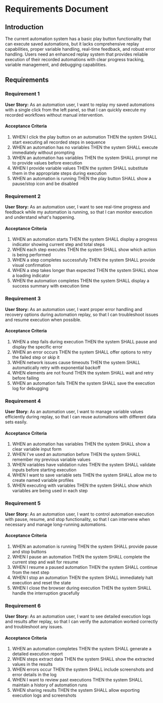 # Requirements Document

## Introduction

The current automation system has a basic play button functionality that can execute saved automations, but it lacks comprehensive replay capabilities, proper variable handling, real-time feedback, and robust error handling. Users need an enhanced replay system that provides reliable execution of their recorded automations with clear progress tracking, variable management, and debugging capabilities.

## Requirements

### Requirement 1

**User Story:** As an automation user, I want to replay my saved automations with a single click from the left panel, so that I can quickly execute my recorded workflows without manual intervention.

#### Acceptance Criteria

1. WHEN I click the play button on an automation THEN the system SHALL start executing all recorded steps in sequence
2. WHEN an automation has no variables THEN the system SHALL execute immediately without prompting
3. WHEN an automation has variables THEN the system SHALL prompt me to provide values before execution
4. WHEN I provide variable values THEN the system SHALL substitute them in the appropriate steps during execution
5. WHEN an automation is running THEN the play button SHALL show a pause/stop icon and be disabled

### Requirement 2

**User Story:** As an automation user, I want to see real-time progress and feedback while my automation is running, so that I can monitor execution and understand what's happening.

#### Acceptance Criteria

1. WHEN an automation starts THEN the system SHALL display a progress indicator showing current step and total steps
2. WHEN each step executes THEN the system SHALL show which action is being performed
3. WHEN a step completes successfully THEN the system SHALL provide visual confirmation
4. WHEN a step takes longer than expected THEN the system SHALL show a loading indicator
5. WHEN the automation completes THEN the system SHALL display a success summary with execution time

### Requirement 3

**User Story:** As an automation user, I want proper error handling and recovery options during automation replay, so that I can troubleshoot issues and resume execution when possible.

#### Acceptance Criteria

1. WHEN a step fails during execution THEN the system SHALL pause and display the specific error
2. WHEN an error occurs THEN the system SHALL offer options to retry the failed step or skip it
3. WHEN network issues cause timeouts THEN the system SHALL automatically retry with exponential backoff
4. WHEN elements are not found THEN the system SHALL wait and retry before failing
5. WHEN an automation fails THEN the system SHALL save the execution log for debugging

### Requirement 4

**User Story:** As an automation user, I want to manage variable values efficiently during replay, so that I can reuse automations with different data sets easily.

#### Acceptance Criteria

1. WHEN an automation has variables THEN the system SHALL show a clear variable input form
2. WHEN I've used an automation before THEN the system SHALL remember my previous variable values
3. WHEN variables have validation rules THEN the system SHALL validate inputs before starting execution
4. WHEN I want to save variable sets THEN the system SHALL allow me to create named variable profiles
5. WHEN executing with variables THEN the system SHALL show which variables are being used in each step

### Requirement 5

**User Story:** As an automation user, I want to control automation execution with pause, resume, and stop functionality, so that I can intervene when necessary and manage long-running automations.

#### Acceptance Criteria

1. WHEN an automation is running THEN the system SHALL provide pause and stop buttons
2. WHEN I pause an automation THEN the system SHALL complete the current step and wait for resume
3. WHEN I resume a paused automation THEN the system SHALL continue from the next step
4. WHEN I stop an automation THEN the system SHALL immediately halt execution and reset the state
5. WHEN I close the browser during execution THEN the system SHALL handle the interruption gracefully

### Requirement 6

**User Story:** As an automation user, I want to see detailed execution logs and results after replay, so that I can verify the automation worked correctly and troubleshoot any issues.

#### Acceptance Criteria

1. WHEN an automation completes THEN the system SHALL generate a detailed execution report
2. WHEN steps extract data THEN the system SHALL show the extracted values in the results
3. WHEN errors occur THEN the system SHALL include screenshots and error details in the log
4. WHEN I want to review past executions THEN the system SHALL maintain a history of automation runs
5. WHEN sharing results THEN the system SHALL allow exporting execution logs and screenshots